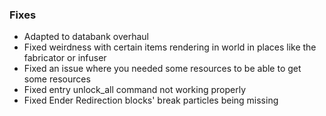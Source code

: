 ### Fixes
- Adapted to databank overhaul
- Fixed weirdness with certain items rendering in world in places like the fabricator or infuser
- Fixed an issue where you needed some resources to be able to get some resources
- Fixed entry unlock_all command not working properly
- Fixed Ender Redirection blocks' break particles being missing